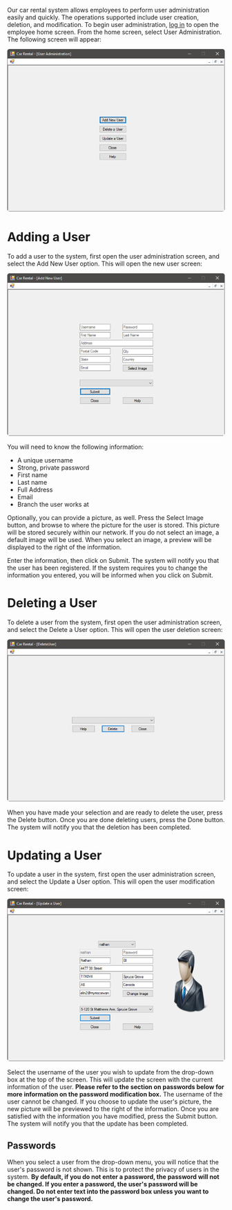 Our car rental system allows employees to perform user administration easily and quickly. The operations supported include user creation, deletion, and modification. To begin user administration, [log in](gs.md) to open the employee home screen. From the home screen, select User Administration. The following screen will appear:

![User Administration](AddUser.png)

# Adding a User
To add a user to the system, first open the user administration screen, and select the Add New User option. This will open the new user screen:

![Add a User](NewUser.png)

You will need to know the following information:

- A unique username
- Strong, private password
- First name
- Last name
- Full Address
- Email
- Branch the user works at

Optionally, you can provide a picture, as well. Press the Select Image button, and browse to where the picture for the user is stored. This picture will be stored securely within our network. If you do not select an image, a default image will be used. When you select an image, a preview will be displayed to the right of the information.

Enter the information, then click on Submit. The system will notify you that the user has been registered. If the system requires you to change the information you entered, you will be informed when you click on Submit.

# Deleting a User
To delete a user from the system, first open the user administration screen, and select the Delete a User option. This will open the user deletion screen:

![Delete a User](DeleteUser.png)

When you have made your selection and are ready to delete the user, press the Delete button. Once you are done deleting users, press the Done button. The system will notify you that the deletion has been completed.

# Updating a User
To update a user in the system, first open the user administration screen, and select the Update a User option. This will open the user modification screen:

![Update a User](UpdateUser.png)

Select the username of the user you wish to update from the drop-down box at the top of the screen. This will update the screen with the current information of the user. **Please refer to the section on passwords below for more information on the password modification box.** The username of the user cannot be changed. If you choose to update the user's picture, the new picture will be previewed to the right of the information. Once you are satisfied with the information you have modified, press the Submit button. The system will notify you that the update has been completed.

## Passwords
When you select a user from the drop-down menu, you will notice that the user's password is not shown. This is to protect the privacy of users in the system. **By default, if you do not enter a password, the password will not be changed. If you enter a password, the user's password will be changed. Do not enter text into the password box unless you want to change the user's password.**

